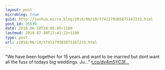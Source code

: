 ```yaml
---
layout: post
microblog: true
guid: http://joshua.micro.blog/2016/06/10/t741179365875167233.html
post_id: 35539
date: 2016-06-10T19:05:05+1100
lastmod: 2019-07-30T17:41:23+1100
type: post
url: /2016/06/10/t741179365875167233.html
---
```

"We have been together for 15 years and want to be married but dont want all the fuss of todays big weddings. Ju..." [t.co/dy4m5YC3f...](https://t.co/dy4m5YC3fF)
